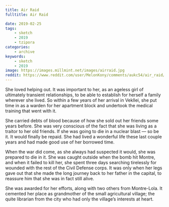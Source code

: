 ```yaml
---
title: Air Raid
fulltitle: Air Raid

date: 2019-02-25
tags:
    - sketch
    - 2019
    - tzipora
categories:
    - archive
keywords:
    - sketch
    - 2019
image: https://images.millmint.net/images/airraid.jpg
reddit: https://www.reddit.com/user/MelonKony/comments/aukc54/air_raid/
---
```


She loved helping out. It was important to her, as an ageless girl of ultimately transient relationships, to be able to establish for herself a family wherever she lived. So within a few years of her arrival in Vekllei, she put time in as a warden for her apartment block and undertook the medical training that went with it.

She carried debts of blood because of how she sold out her friends some years before. She was very conscious of the fact that she was living as a traitor to her old friends. If she was going to die in a nuclear blast — so be it. It would finally be repaid. She had lived a wonderful life these last couple years and had made good use of her borrowed time.

When the war did come, as she always had suspected it would, she was prepared to die in it. She was caught outside when the bomb hit Montre, and when it failed to kill her, she spent three days searching tirelessly for wounded with the rest of the Civil Defense corps. It was only when her legs gave out that she made the long journey back to her father in the capital, to reassure him that she was in fact still alive.

She was awarded for her efforts, along with two others from Montre-Lola. It cemented her place as grandmother of the small agricultural village; the quite librarian from the city who had only the village’s interests at heart.
